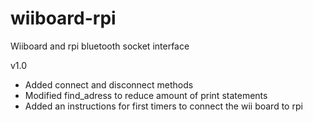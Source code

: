 # wiiboard-rpi
Wiiboard and rpi bluetooth socket interface

v1.0
- Added connect and disconnect methods
- Modified find_adress to reduce amount of print statements
- Added an instructions for first timers to connect the wii board to rpi
